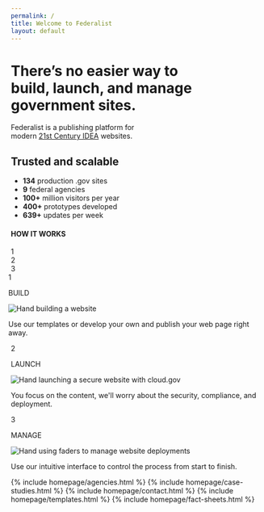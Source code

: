 ```yaml
---
permalink: /
title: Welcome to Federalist
layout: default
---
```


<div id="home" class="homepage">
  <div class="well mb-xl">
    <div class="usa-grid">
      <div class="usa-width-two-thirds">
        <h1>There’s no easier way to <br>build, launch, and manage government sites.</h1>
        <p class="font-large sans-regular">
          <a id="page-body"></a>
          Federalist is a publishing platform for <br>modern <a href="/documentation/21st-century-idea/">21st Century IDEA</a> websites.
        </p>
      </div>
      <div class="usa-width-one-third usa-hero-callout">
        <h2 class="contrast-heading">Trusted and scalable</h2>
        <ul>
          <li><b>134</b> production .gov sites</li>
          <li><b>9</b> federal agencies</li>
          <li><b>100+</b> million visitors per year</li>
          <li><b>400+</b> prototypes developed</li>
          <li><b>639+</b> updates per week</li>
        </ul>
      </div>
    </div>
  </div>
  <div class="usa-header federalist-intro p-xxl">
    <div class="usa-grid-full">
      <h4 class="sans-bold mb-xl">HOW IT WORKS</h4>
      <div class="usa-grid-full steps-block">
        <div class="usa-width-one-third">
          <div class="steps-circle">1</div>
        </div>
        <div class="usa-width-one-third line" style="margin: 0;">
          <div class="steps-circle position-center">2</div>
        </div>
        <div class="usa-width-one-third line">
          <div class="steps-circle position-right">3</div>
        </div>
      </div>
      <section class="usa-grid-full features-block mt-xl">
        <div class="usa-width-one-third feature" style="position: relative; right:1%;">
          <div class="steps-circle position-center mb-sm mobile">1</div>
          <p class="sans-bold federalist-intro-heading section-title">BUILD</p>
          <img src="{{site.baseurl}}/assets/images/build.png" alt="Hand building a website" class="mb-xl">
          <div class="feature-copy">
            <p class="sans-regular">
              Use our templates or develop your own and publish your web page right away.
            </p>
          </div>
        </div>
        <div class="usa-width-one-third feature">
          <div class="position-center">
            <div class="steps-circle position-center mb-sm mobile">2</div>
            <p class="sans-bold federalist-intro-heading section-title">LAUNCH</p>
            <img src="{{site.baseurl}}/assets/images/launch.png" alt="Hand launching a secure website with cloud.gov" class="mb-xl">
            <div class="feature-copy">
              <p class="sans-regular">
                You focus on the content, we'll worry about the security, compliance, and deployment.
              </p>
            </div>
          </div>
        </div>
        <div class="usa-width-one-third feature">
          <div clss="position-right" style="">
            <div class="steps-circle position-center mb-sm mobile">3</div>
            <p class="sans-bold federalist-intro-heading section-title">MANAGE</p>
            <img src="{{site.baseurl}}/assets/images/manage.png" alt="Hand using faders to manage website deployments" class="mb-xl">
            <div class="feature-copy">
              <p class="sans-regular">
                Use our intuitive interface to control the process from start to finish.
              </p>
            </div>
          </div>
        </div>
      </section>
    </div>
  </div>
  {% include homepage/agencies.html %}
  {% include homepage/case-studies.html %}
  {% include homepage/contact.html %}
  {% include homepage/templates.html %}
  {% include homepage/fact-sheets.html %}
</div>
